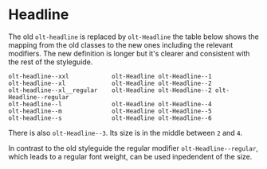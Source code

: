 # Headline

The old `olt-headline` is replaced by `olt-Headline` the table below shows the mapping from the old classes to the new ones including the relevant modifiers. The new definition is longer but it's clearer and consistent with the rest of the styleguide.


```
olt-headline--xxl            olt-Headline olt-Headline--1
olt-headline--xl             olt-Headline olt-Headline--2
olt-headline--xl__regular    olt-Headline olt-Headline--2 olt-Headline--regular
olt-headline--l              olt-Headline olt-Headline--4
olt-headline--m              olt-Headline olt-Headline--5
olt-headline--s              olt-Headline olt-Headline--6
```

There is also `olt-Headline--3`. Its size is in the middle between `2` and `4`.

In contrast to the old styleguide the regular modifier `olt-Headline--regular`, which leads to a regular font weight, can be used inpedendent of the size.